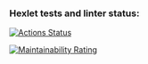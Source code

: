 ### Hexlet tests and linter status:
[![Actions Status](https://github.com/YaroslavBorshevsky812/java-project-72/actions/workflows/hexlet-check.yml/badge.svg)](https://github.com/YaroslavBorshevsky812/java-project-72/actions)

[![Maintainability Rating](https://sonarcloud.io/api/project_badges/measure?project=YaroslavBorshevsky812_java-project-72&metric=sqale_rating)](https://sonarcloud.io/summary/new_code?id=YaroslavBorshevsky812_java-project-72)
